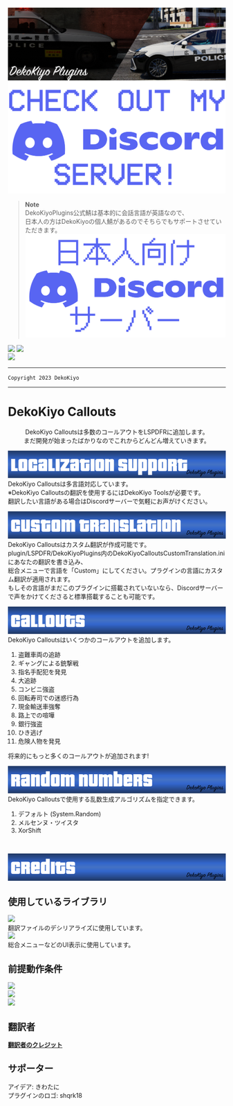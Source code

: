 <p align="center">

[![Primary](./Images/Main.png)](https://www.lcpdfr.com/downloads/gta5mods/scripts/43022-dynamic-lspdfr-add-callouts-and-more/)<br>
[![Discord](./Images/Discord.png)](https://discord.gg/ZxJbeR9Agg)<br>

> **Note**<br>
> DekoKiyoPlugins公式鯖は基本的に会話言語が英語なので、<br>
> 日本人の方はDekoKiyoの個人鯖があるのでそちらでもサポートさせていただきます。<br>
[![JPDiscord](./Images/JPDiscord.png)](https://discord.gg/umjR5nbkh3)<br>

[![](https://img.shields.io/twitter/url?label=DekoKiyomori&style=social&url=https%3A%2F%2Ftwitter.com%2FDekoKiyomori)](https://twitter.com/DekoKiyomori)
[![](https://img.shields.io/badge/DekoKiyoPlugins-%20-ffffff?style=social&logo=github)](https://github.com/Dekokiyo/DekoKiyoPlugins)<br>
[![](https://img.shields.io/badge/Version-0.2.0.0-blue)](https://www.lcpdfr.com/downloads/gta5mods/scripts/43022-dynamic-lspdfr-add-callouts-and-more/)

</p>

---
```
Copyright 2023 DekoKiyo
```
---

# DekoKiyo Callouts
<p align="center">
DekoKiyo Calloutsは多数のコールアウトをLSPDFRに追加します。<br>
まだ開発が始まったばかりなのでこれからどんどん増えていきます。<br>

[![Lang](./Images/localization.png)](https://github.com/Dekokiyo/DekoKiyoPlugins/wiki#plugin-supported-languages)<br>
DekoKiyo Calloutsは多言語対応しています。<br>
※DekoKiyo Calloutsの翻訳を使用するにはDekoKiyo Toolsが必要です。<br>
翻訳したい言語がある場合はDiscordサーバーで気軽にお声がけください。<br>

[![CT](./Images/custom.png)](https://github.com/Dekokiyo/DekoKiyoPlugins/wiki/CustomTranslationEN)<br>
DekoKiyo Calloutsはカスタム翻訳が作成可能です。<br>
plugin/LSPDFR/DekoKiyoPlugins内のDekoKiyoCalloutsCustomTranslation.iniにあなたの翻訳を書き込み、<br>
総合メニューで言語を「Custom」にしてください。プラグインの言語にカスタム翻訳が適用されます。<br>
もしその言語がまだこのプラグインに搭載されていないなら、Discordサーバーで声をかけてくださると標準搭載することも可能です。<br>

[![Callouts](./Images/callouts.png)](https://github.com/Dekokiyo/DekoKiyoPlugins/wiki/CalloutsEN)<br>
DekoKiyo Calloutsはいくつかのコールアウトを追加します。<br>
1. 盗難車両の追跡
2. ギャングによる銃撃戦
3. 指名手配犯を発見
4. 大追跡
5. コンビニ強盗
6. 回転寿司での迷惑行為
7. 現金輸送車強奪
8. 路上での喧嘩
9. 銀行強盗
10. ひき逃げ
11. 危険人物を発見

将来的にもっと多くのコールアウトが追加されます!<br>

[![RNA](./Images/algorithms.png)](https://github.com/Dekokiyo/DekoKiyoPlugins/wiki/RandomNumEN)<br>
DekoKiyo Calloutsで使用する乱数生成アルゴリズムを指定できます。
1. デフォルト (System.Random)
2. メルセンヌ・ツイスタ
3. XorShift
<br>

[![Credits](./Images/credits.png)](https://github.com/Dekokiyo/DekoKiyoPlugins/wiki/CreditsEN)<br>

</p>

## 使用しているライブラリ

[![](https://img.shields.io/badge/Json.Net-13.0.2-lightgrey)](https://www.newtonsoft.com/json)<br>
翻訳ファイルのデシリアライズに使用しています。<br>
[![](https://img.shields.io/github/v/release/alexguirre/RAGENativeUI?label=RAGE%20Native%20UI)](https://github.com/alexguirre/RAGENativeUI)<br>
総合メニューなどのUI表示に使用しています。<br>

## 前提動作条件
[![](https://img.shields.io/badge/LSPD_First_Response_Version-0.4.9-blue)](https://www.lcpdfr.com/downloads/gta5mods/g17media/7792-lspd-first-response/)<br>
![](https://img.shields.io/badge/RAGE%20Plugin%20Hook-Latest-yellow)<br>
![](https://img.shields.io/badge/Grand%20Theft%20Auto%20V-1.0.2845.0-green)<br>

## 翻訳者
[**翻訳者のクレジット**](https://github.com/Dekokiyo/DekoKiyoPlugins/wiki/CreditsEN#translator)

## サポーター
アイデア: きわたに<br>
プラグインのロゴ: shqrk18